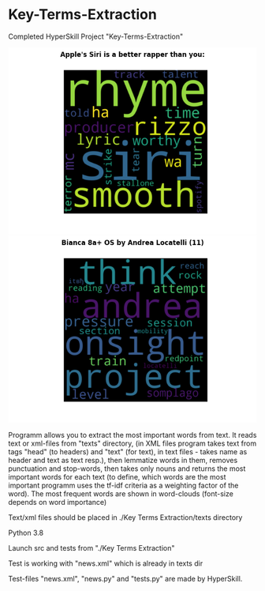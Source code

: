 # Key-Terms-Extraction
Completed HyperSkill Project "Key-Terms-Extraction"

![Example](https://github.com/kraslav4ik/Key-Terms-Extraction/blob/main/examples/cloud_example_3.png) ![Example2](https://github.com/kraslav4ik/Key-Terms-Extraction/blob/main/examples/cloud_example.png)

Programm allows you to extract the most important words from text. It reads text or xml-files from "texts" directory, (in XML files program takes text from tags "head" (to headers) and "text" (for text), in text files - takes name as header and text as text resp.), then lemmatize words in them, removes punctuation and stop-words, then takes only nouns and returns the most important words for each text (to define, which words are the most important programm uses the tf-idf criteria as a weighting factor of the word). The most frequent words are shown in word-clouds (font-size depends on word importance)

Text/xml files should be placed in ./Key Terms Extraction/texts directory

Python 3.8

Launch src and tests from "./Key Terms Extraction"

Test is working with "news.xml" which is already in texts dir

Test-files "news.xml", "news.py" and "tests.py" are made by HyperSkill. 
